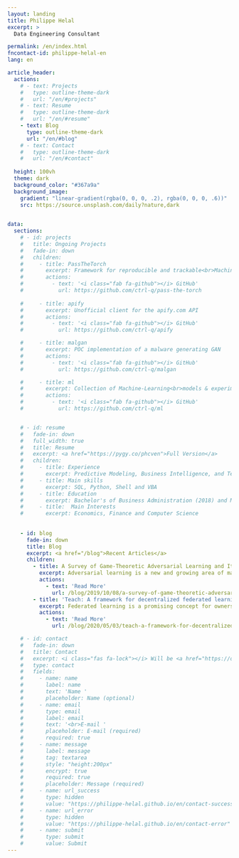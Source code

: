 ```yaml
---
layout: landing
title: Philippe Helal
excerpt: >
  Data Engineering Consultant

permalink: /en/index.html
fncontact-id: philippe-helal-en
lang: en

article_header:
  actions:
    # - text: Projects
    #   type: outline-theme-dark
    #   url: "/en/#projects"
    # - text: Resume
    #   type: outline-theme-dark
    #   url: "/en/#resume"
    - text: Blog
      type: outline-theme-dark
      url: "/en/#blog"
    # - text: Contact
    #   type: outline-theme-dark
    #   url: "/en/#contact"
  
  height: 100vh
  theme: dark
  background_color: "#367a9a"
  background_image:
    gradient: "linear-gradient(rgba(0, 0, 0, .2), rgba(0, 0, 0, .6))"
    src: https://source.unsplash.com/daily?nature,dark  
    

data:  
  sections:
    # - id: projects
    #   title: Ongoing Projects
    #   fade-in: down
    #   children:
    #     - title: PassTheTorch
    #       excerpt: Framework for reproducible and trackable<br>Machine-Learning projects
    #       actions:
    #         - text: '<i class="fab fa-github"></i> GitHub'
    #           url: https://github.com/ctrl-q/pass-the-torch
        
    #     - title: apify
    #       excerpt: Unofficial client for the apify.com API
    #       actions:
    #         - text: '<i class="fab fa-github"></i> GitHub'
    #           url: https://github.com/ctrl-q/apify

    #     - title: malgan
    #       excerpt: POC implementation of a malware generating GAN
    #       actions:
    #         - text: '<i class="fab fa-github"></i> GitHub'
    #           url: https://github.com/ctrl-q/malgan

    #     - title: ml
    #       excerpt: Collection of Machine-Learning<br>models & experiments
    #       actions:
    #         - text: '<i class="fab fa-github"></i> GitHub'
    #           url: https://github.com/ctrl-q/ml


    # - id: resume
    #   fade-in: down
    #   full_width: true
    #   title: Resume
    #   excerpt: <a href="https://pygy.co/phcven">Full Version</a>
    #   children:
    #     - title: Experience
    #       excerpt: Predictive Modeling, Business Intelligence, and Teaching
    #     - title: Main skills
    #       excerpt: SQL, Python, Shell and VBA
    #     - title: Education
    #       excerpt: Bachelor's of Business Administration (2018) and M. Sc Computer Science (expected 2020)        
    #     - title:  Main Interests
    #       excerpt: Economics, Finance and Computer Science
        
     
    - id: blog
      fade-in: down
      title: Blog
      excerpt: <a href="/blog">Recent Articles</a>
      children:
        - title: A Survey of Game-Theoretic Adversarial Learning and Its Implications on Privacy 
          excerpt: Adversarial learning is a new and growing area of machine-learning research. Formulating it using tools from game theory allows for a different view of machine learning, when compared to the traditional, purely statistical view...
          actions:
            - text: 'Read More'
              url: /blog/2019/10/08/a-survey-of-game-theoretic-adversarial-learning-and-its-implications-on-privacy
        - title: 'Teach: A framework for decentralized federated learning'
          excerpt: Federated learning is a promising concept for owners of machine-learning models and owners of training data alike. We outline a framework for orchestrating federated learning and rewarding data owners that does not rely on trust or knowledge between the model owner and data owners...
          actions:
            - text: 'Read More'
              url: /blog/2020/05/03/teach-a-framework-for-decentralized-federated-learning

    # - id: contact
    #   fade-in: down
    #   title: Contact
    #   excerpt: <i class="fas fa-lock"></i> Will be <a href="https://openpgpjs.org">encrypted</a> before leaving your network
    #   type: contact
    #   fields:
    #     - name: name
    #       label: name
    #       text: 'Name '
    #       placeholder: Name (optional)
    #     - name: email
    #       type: email
    #       label: email
    #       text: '<br>E-mail '
    #       placeholder: E-mail (required)
    #       required: true
    #     - name: message
    #       label: message
    #       tag: textarea
    #       style: "height:200px"
    #       encrypt: true
    #       required: true
    #       placeholder: Message (required)
    #     - name: url_success
    #       type: hidden
    #       value: "https://philippe-helal.github.io/en/contact-success"
    #     - name: url_error
    #       type: hidden
    #       value: "https://philippe-helal.github.io/en/contact-error"
    #     - name: submit
    #       type: submit
    #       value: Submit
---
```

